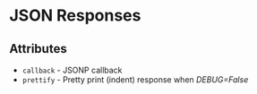 # JSON Responses

## Attributes

- ``callback`` - JSONP callback
- ``prettify`` - Pretty print (indent) response when _DEBUG=False_
